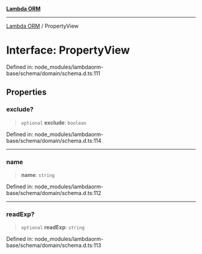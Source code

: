 [**Lambda ORM**](../README.md)

***

[Lambda ORM](../README.md) / PropertyView

# Interface: PropertyView

Defined in: node\_modules/lambdaorm-base/schema/domain/schema.d.ts:111

## Properties

### exclude?

> `optional` **exclude**: `boolean`

Defined in: node\_modules/lambdaorm-base/schema/domain/schema.d.ts:114

***

### name

> **name**: `string`

Defined in: node\_modules/lambdaorm-base/schema/domain/schema.d.ts:112

***

### readExp?

> `optional` **readExp**: `string`

Defined in: node\_modules/lambdaorm-base/schema/domain/schema.d.ts:113
